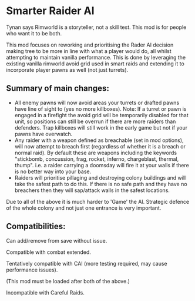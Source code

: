 # Smarter Raider AI
Tynan says Rimworld is a storyteller, not a skill test. This mod is for people who want it to be both.

This mod focuses on reworking and prioritising the Rader AI decision making tree to be more in line with what a player would do, all whilst attempting to maintain vanilla performance. This is done by leveraging the existing vanilla rimworld avoid grid used in smart raids and extending it to incorporate player pawns as well (not just turrets).

## Summary of main changes:
- All enemy pawns will now avoid areas your turrets or drafted pawns have line of sight to (yes no more killboxes).
Note: If a turret or pawn is engaged in a firefight the avoid grid will be temporarily disabled for that unit, so positions can still be overrun if there are more raiders than defenders. Trap killboxes will still work in the early game but not if your pawns have overwatch.
- Any raider with a weapon defined as breachable (set in mod options), will now attempt to breach first (regardless of whether it is a breach or normal raid). By default these are weapons including the keywords "stickbomb, concussion, frag, rocket, inferno, chargeblast, thermal, thump". i.e. a raider carrying a doomsday will fire it at your walls if there is no better way into your base.
- Raiders will prioritise pillaging and destroying colony buildings and will take the safest path to do this. If there is no safe path and they have no breachers then they will sap/attack walls in the safest locations.

Due to all of the above it is much harder to 'Game' the AI. Strategic defence of the whole colony and not just one entrance is very important.

## Compatibilities:

Can add/remove from save without issue.

Compatible with combat extended.

Tentatively compatible with CAI (more testing required, may cause performance issues).

(This mod must be loaded after both of the above.)

Incompatible with Careful Raids.
